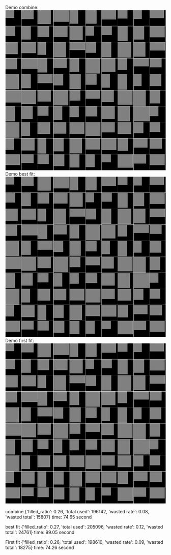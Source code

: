 Demo combine:
![combine](demo/combine.gif)
Demo best fit:
![best fit](demo/bestfit.gif)
Demo first fit:
![first fit](demo/firstfit.gif)

combine {'filled_ratio': 0.26, 'total used': 196142, 'wasted rate': 0.08, 'wasted total': 15807} time: 74.65 second

best fit {'filled_ratio': 0.27, 'total used': 205096, 'wasted rate': 0.12, 'wasted total': 24761} time: 99.05 second

First fit {'filled_ratio': 0.26, 'total used': 198610, 'wasted rate': 0.09, 'wasted total': 18275} time: 74.26 second
